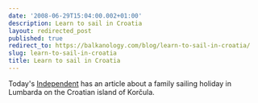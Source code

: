 ```yaml
---
date: '2008-06-29T15:04:00.002+01:00'
description: Learn to sail in Croatia
layout: redirected_post
published: true
redirect_to: https://balkanology.com/blog/learn-to-sail-in-croatia/
slug: learn-to-sail-in-croatia
title: Learn to sail in Croatia
---
```


Today's <a href="http://www.independent.co.uk/travel/europe/croatia-is-just-the-place-to-learn-the-ropes-856398.html">Independent</a> has an article about a family sailing holiday in Lumbarda on the Croatian island of Kor&#x10d;ula.